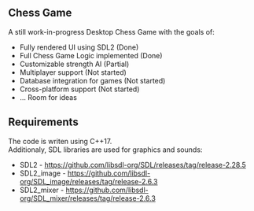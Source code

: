 ## Chess Game
A still work-in-progress Desktop Chess Game with the goals of:
 * Fully rendered UI using SDL2 (Done) 
 * Full Chess Game Logic implemented (Done) 
 * Customizable strength AI (Partial) 
 * Multiplayer support (Not started)  
 * Database integration for games (Not started)  
 * Cross-platform support (Not started)  
 * ... Room for ideas
	

## Requirements
The code is writen using C++17.  
Additionaly, SDL libraries are used for graphics and sounds:  
* SDL2 - https://github.com/libsdl-org/SDL/releases/tag/release-2.28.5  
* SDL2_image - https://github.com/libsdl-org/SDL_image/releases/tag/release-2.6.3  
* SDL2_mixer - https://github.com/libsdl-org/SDL_mixer/releases/tag/release-2.6.3  
